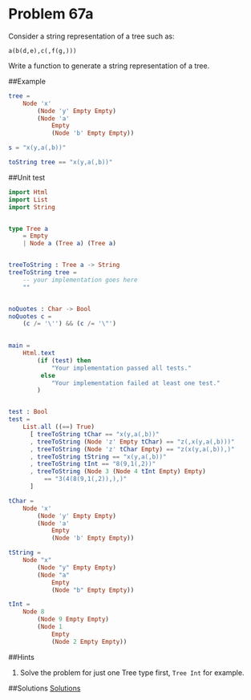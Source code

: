 # Problem 67a
Consider a string representation of a tree such as:

```
a(b(d,e),c(,f(g,)))
```

Write a function to generate a string representation of a tree. 

##Example
```elm
tree = 
    Node 'x' 
        (Node 'y' Empty Empty) 
        (Node 'a' 
            Empty 
            (Node 'b' Empty Empty))

s = "x(y,a(,b))"

toString tree == "x(y,a(,b))" 
```

##Unit test

```elm
import Html
import List
import String


type Tree a
    = Empty
    | Node a (Tree a) (Tree a)


treeToString : Tree a -> String
treeToString tree =
    -- your implementation goes here
    ""


noQuotes : Char -> Bool
noQuotes c = 
    (c /= '\'') && (c /= '\"')
    

main =
    Html.text
        (if (test) then
            "Your implementation passed all tests."
         else
            "Your implementation failed at least one test."
        )


test : Bool
test =
    List.all ((==) True)
      [ treeToString tChar == "x(y,a(,b))" 
      , treeToString (Node 'z' Empty tChar) == "z(,x(y,a(,b)))" 
      , treeToString (Node 'z' tChar Empty) == "z(x(y,a(,b)),)" 
      , treeToString tString == "x(y,a(,b))" 
      , treeToString tInt == "8(9,1(,2))"
      , treeToString (Node 3 (Node 4 tInt Empty) Empty) 
          == "3(4(8(9,1(,2)),),)"
      ]

tChar = 
    Node 'x' 
        (Node 'y' Empty Empty) 
        (Node 'a' 
            Empty 
            (Node 'b' Empty Empty))

tString = 
    Node "x" 
        (Node "y" Empty Empty) 
        (Node "a" 
            Empty 
            (Node "b" Empty Empty))

tInt = 
    Node 8 
        (Node 9 Empty Empty) 
        (Node 1 
            Empty 
            (Node 2 Empty Empty))

```

##Hints
1. Solve the problem for just one Tree type first, ```Tree Int``` for example. 


##Solutions
[Solutions](../s/s67a.md)
